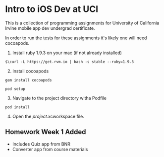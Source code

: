 Intro to iOS Dev at UCI
=========================

This is a collection of programming assignments for University of California Irvine mobile app dev undergrad certificate.

In order to run the tests for these assignments it's likely one will need cocoapods.

1. Install ruby 1.9.3 on your mac (if not already installed)

`$\curl -L https://get.rvm.io | bash -s stable --ruby=1.9.3`

2. Install cocoapods

`gem install cocoapods`

`pod setup`

3. Navigate to the project directory witha Podfile

`pod install`

4. Open the *project*.xcworkspace file.


Homework Week 1 Added
---------------------

* Includes Quiz app from BNR
* Converter app from course materials

